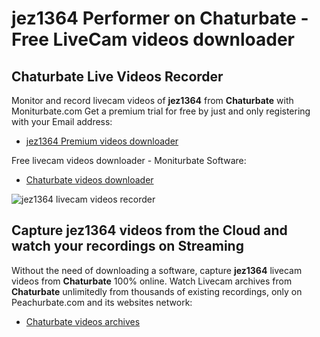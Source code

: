 # jez1364 Performer on Chaturbate - Free LiveCam videos downloader

## Chaturbate Live Videos Recorder

Monitor and record livecam videos of **jez1364** from **Chaturbate** with Moniturbate.com
Get a premium trial for free by just and only registering with your Email address:
* [jez1364 Premium videos downloader](https://moniturbate.com/request-demo-licence-key.html)

Free livecam videos downloader - Moniturbate Software:
* [Chaturbate videos downloader](https://moniturbate.com/moniturbate-download-software.html)

![jez1364 livecam videos recorder](https://peachurnet.com/templates/moniturbate-software.png)


## Capture jez1364 videos from the Cloud and watch your recordings on Streaming

Without the need of downloading a software, capture **jez1364** livecam videos from **Chaturbate** 100% online.
Watch Livecam archives from **Chaturbate** unlimitedly from thousands of existing recordings, only on Peachurbate.com and its websites network:
* [Chaturbate videos archives](https://peachurnet.com/)